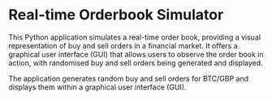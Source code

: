# Real-time Orderbook Simulator 
This Python application simulates a real-time order book, providing a visual representation of buy and sell orders in a financial market. It offers a graphical user interface (GUI) that allows users to observe the order book in action, with randomised buy and sell orders being generated and displayed.

The application generates random buy and sell orders for BTC/GBP and displays them within a graphical user interface (GUI).
